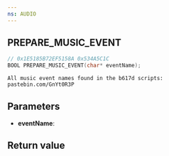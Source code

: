 ```yaml
---
ns: AUDIO
---
```

## PREPARE_MUSIC_EVENT

```c
// 0x1E5185B72EF5158A 0x534A5C1C
BOOL PREPARE_MUSIC_EVENT(char* eventName);
```

```
All music event names found in the b617d scripts: pastebin.com/GnYt0R3P  
```

## Parameters
* **eventName**: 

## Return value

